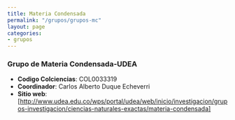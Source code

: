 ```yaml
---
title: Materia Condensada
permalink: "/grupos/grupos-mc"
layout: page
categories:
- grupos
---
```


### Grupo de Materia Condensada-UDEA 
* __Codigo Colciencias__: COL0033319
* __Coordinador__: Carlos Alberto Duque Echeverri
* __Sitio web__: [http://www.udea.edu.co/wps/portal/udea/web/inicio/investigacion/grupos-investigacion/ciencias-naturales-exactas/materia-condensada]
